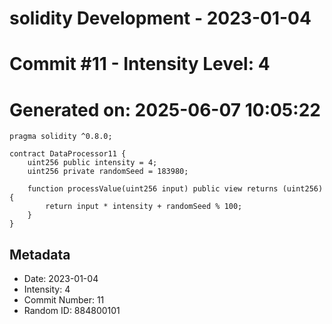 ﻿# solidity Development - 2023-01-04
# Commit #11 - Intensity Level: 4
# Generated on: 2025-06-07 10:05:22
```solidity
pragma solidity ^0.8.0;

contract DataProcessor11 {
    uint256 public intensity = 4;
    uint256 private randomSeed = 183980;

    function processValue(uint256 input) public view returns (uint256) {
        return input * intensity + randomSeed % 100;
    }
}
```
## Metadata
- Date: 2023-01-04
- Intensity: 4
- Commit Number: 11
- Random ID: 884800101
